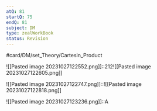 ```yaml
---
atQ: 81
startQ: 75
endQ: 81
subject: DM
type: zealWorkBook
status: Revision
---
```

#card/DM/set_Theory/Cartesin_Product 

![[Pasted image 20231027122552.png]]::212![[Pasted image 20231027122605.png]] <!--SR:!2023-12-05,24,270-->

![[Pasted image 20231027122747.png]]::![[Pasted image 20231027122818.png]] <!--SR:!2023-11-12,10,270-->

![[Pasted image 20231027123236.png]]::A <!--SR:!2023-11-16,14,290-->

